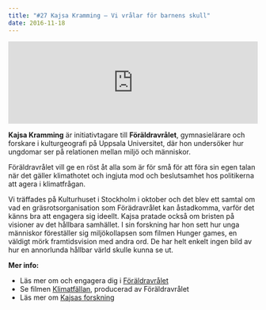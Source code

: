 ```yaml
---
title: "#27 Kajsa Kramming – Vi vrålar för barnens skull"
date: 2016-11-18
---
```


<iframe width="100%" height="166" scrolling="no" frameborder="no" src="https://w.soundcloud.com/player/?url=https%3A//api.soundcloud.com/tracks/293636001&amp;color=001665&amp;auto_play=false&amp;hide_related=false&amp;show_comments=true&amp;show_user=true&amp;show_reposts=false"></iframe>

**Kajsa Kramming** är initiativtagare till **Föräldravrålet**, gymnasielärare och forskare i kulturgeografi på Uppsala Universitet, där hon undersöker hur ungdomar ser på relationen mellan miljö och människor.

Föräldravrålet vill ge en röst åt alla som är för små för att föra sin egen talan när det gäller klimathotet och ingjuta mod och beslutsamhet hos politikerna att agera i klimatfrågan.

Vi träffades på Kulturhuset i Stockholm i oktober och det blev ett samtal om vad en gräsrotsorganisation som Förädravrålet kan åstadkomma, varför det känns bra att engagera sig ideellt. Kajsa pratade också om bristen på visioner av det hållbara samhället. I sin forskning har hon sett hur unga människor föreställer sig miljökollapsen som filmen Hunger games, en väldigt mörk framtidsvision med andra ord. De har helt enkelt ingen bild av hur en annorlunda hållbar värld skulle kunna se ut.

**Mer info:**

- Läs mer om och engagera dig i [Föräldravrålet](http://www.foraldravralet.se/)
- Se filmen [Klimatfällan](https://www.youtube.com/watch?v=rr9BoEnTSTE), producerad av Föräldravrålet
- Läs mer om [Kajsas forskning](https://yreint.exposure.co/do-children-understand-esd)
